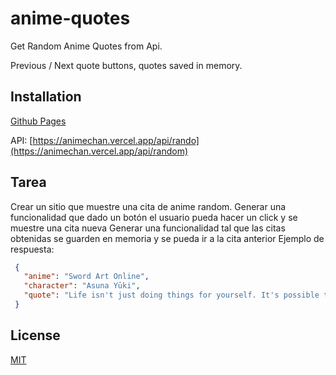 # anime-quotes

Get Random Anime Quotes from Api.

Previous / Next quote buttons, quotes saved in memory.

## Installation

[Github Pages](https://eduair94.github.io/anime-quotes/)

API: [https://animechan.vercel.app/api/rando](https://animechan.vercel.app/api/random)

##  Tarea
Crear un sitio que muestre una cita de anime random.
Generar una funcionalidad que dado un botón el usuario pueda hacer un click y se muestre una cita nueva
Generar una funcionalidad tal que las citas obtenidas se guarden en memoria y se pueda ir a la cita anterior
Ejemplo de respuesta:
```json
 {
   "anime": "Sword Art Online",
   "character": "Asuna Yūki",
   "quote": "Life isn't just doing things for yourself. It's possible to live in such a way that other people's happiness, makes you happy too."
 }
```

## License
[MIT](https://choosealicense.com/licenses/mit/)

